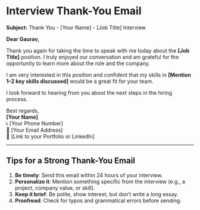 # Interview Thank-You Email

**Subject:** Thank You - [Your Name] - [Job Title] Interview  

**Dear Gaurav,**  

Thank you again for taking the time to speak with me today about the **[Job Title]** position. I truly enjoyed our conversation and am grateful for the opportunity to learn more about the role and the company.  

I am very interested in this position and confident that my skills in **[Mention 1–2 key skills discussed]** would be a great fit for your team.  

I look forward to hearing from you about the next steps in the hiring process.  

Best regards,  
**[Your Name]**  
📞 [Your Phone Number]  
📧 [Your Email Address]  
🔗 [Link to your Portfolio or LinkedIn]  

---

## Tips for a Strong Thank-You Email
1. **Be timely**: Send this email within 24 hours of your interview.  
2. **Personalize it**: Mention something specific from the interview (e.g., a project, company value, or skill).  
3. **Keep it brief**: Be polite, show interest, but don’t write a long essay.  
4. **Proofread**: Check for typos and grammatical errors before sending.  
